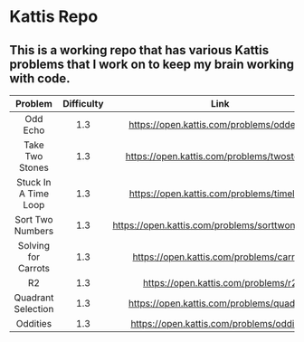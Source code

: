 # Kattis Repo

## This is a working repo that has various Kattis problems that I work on to keep my brain working with code.

|       Problem        | Difficulty |                      Link                       |
| :------------------: | :--------: | :---------------------------------------------: |
|       Odd Echo       |    1.3     |    https://open.kattis.com/problems/oddecho     |
|   Take Two Stones    |    1.3     |   https://open.kattis.com/problems/twostones    |
| Stuck In A Time Loop |    1.3     |    https://open.kattis.com/problems/timeloop    |
|   Sort Two Numbers   |    1.3     | https://open.kattis.com/problems/sorttwonumbers |
| Solving for Carrots  |    1.3     |    https://open.kattis.com/problems/carrots     |
|          R2          |    1.3     |       https://open.kattis.com/problems/r2       |
|  Quadrant Selection  |    1.3     |    https://open.kattis.com/problems/quadrant    |
|       Oddities       |    1.3     |    https://open.kattis.com/problems/oddities    |
